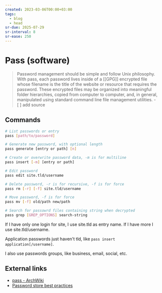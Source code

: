 ```yaml
---
created: 2023-03-06T00:00+03:00
tags:
  - blog
  - head
sr-due: 2025-07-29
sr-interval: 8
sr-ease: 250
---
```


# Pass (software)

> Password management should be simple and follow Unix philosophy. With pass, each password lives inside of a [[GPG]] encrypted file whose filename is the title of the website or resource that requires the password. These encrypted files may be organized into meaningful folder hierarchies, copied from computer to computer, and, in general, manipulated using standard command line file management utilities. - [ ] add source

## Commands

```sh
# List passwords or entry
pass [path/to/password]

# Generate new password, with optional length
pass generate [entry or path] [n]

# Create or overwrite password data, -m is for multiline
pass insert [-m] [entry or path]

# Edit password
pass edit site.tld/username

# Delete password, -r is for recursive, -f is for force
pass rm [-r] [-f] site.tld/username

# Move password, -f is for force
pass mv [-f] old/path new/path

# Search for passowrd files containing string when decrypted
pass grep [GREP_OPTIONS] search-string
```

If I have only one login for site, I use site.tld as entry name. If I have more I use site.tld/username.

Application passwords just haven't tld, like `pass insert application[/username]`.

I also use passwords groups, like business, email, social, etc.

## External links

- [pass - ArchWiki](https://wiki.archlinux.org/title/Pass)
- [Password store best practices](https://github.com/fpco/best-practices/blob/master/password-store.md)
